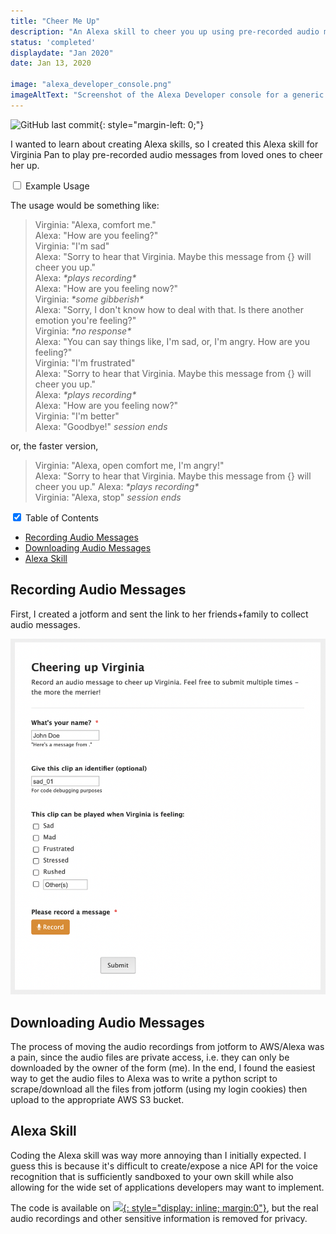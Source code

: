 ```yaml
---
title: "Cheer Me Up"
description: "An Alexa skill to cheer you up using pre-recorded audio messages from loved ones."
status: 'completed'
displaydate: "Jan 2020"
date: Jan 13, 2020

image: "alexa_developer_console.png"
imageAltText: "Screenshot of the Alexa Developer console for a generic example skill"
---
```


![GitHub last commit](https://img.shields.io/github/last-commit/gchenfc/CheerMeUp?logo=github&style=for-the-badge){: style="margin-left: 0;"}

I wanted to learn about creating Alexa skills, so I created this Alexa skill for Virginia Pan to play pre-recorded audio messages from loved ones to cheer her up.

<div class="wrap-collabsible">
  <input id="collapsible2" class="toggle" type="checkbox"> <!-- delete "checked" to default to unchecked -->
  <label for="collapsible2" class="lbl-toggle">Example Usage</label>
  <div class="collapsible-content">
    <div class="content-inner" markdown=1>

The usage would be something like:
> Virginia: "Alexa, comfort me."  
> Alexa: "How are you feeling?"  
> Virginia: "I'm sad"  
> Alexa: "Sorry to hear that Virginia.  Maybe this message from {} will cheer you up."  
> Alexa: *\*plays recording\**  
> Alexa: "How are you feeling now?"  
> Virginia: *\*some gibberish\**  
> Alexa: "Sorry, I don't know how to deal with that.  Is there another emotion you're feeling?"  
> Virginia: *\*no response\**  
> Alexa: "You can say things like, I'm sad, or, I'm angry.  How are you feeling?"  
> Virginia: "I'm frustrated"  
> Alexa: "Sorry to hear that Virginia.  Maybe this message from {} will cheer you up."  
> Alexa: *\*plays recording\**  
> Alexa: "How are you feeling now?"  
> Virginia: "I'm better"  
> Alexa: "Goodbye!"
> *session ends*

or, the faster version,
> Virginia: "Alexa, open comfort me, I'm angry!"  
> Alexa: "Sorry to hear that Virginia.  Maybe this message from {} will cheer you up."
> Alexa: *\*plays recording\**  
> Virginia: "Alexa, stop"
> *session ends*

</div>
  </div>
</div>


<div class="wrap-collabsible">
  <input id="collapsible" class="toggle" type="checkbox" checked> <!-- delete "checked" to default to unchecked -->
  <label for="collapsible" class="lbl-toggle">Table of Contents</label>
  <div class="collapsible-content">
    <div class="content-inner" markdown=1>

- [Recording Audio Messages](#recording-audio-messages)
- [Downloading Audio Messages](#downloading-audio-messages)
- [Alexa Skill](#alexa-skill)

</div>
  </div>
</div>

## Recording Audio Messages
First, I created a jotform and sent the link to her friends+family to collect audio messages.  

![Form sent to friends+family to record audio messages](jotform.png)

## Downloading Audio Messages
The process of moving the audio recordings from jotform to AWS/Alexa was a pain, since the audio files are private access, i.e. they can only be downloaded by the owner of the form (me).  In the end, I found the easiest way to get the audio files to Alexa was to write a python script to scrape/download all the files from jotform (using my login cookies) then upload to the appropriate AWS S3 bucket.

## Alexa Skill
Coding the Alexa skill was way more annoying than I initially expected.  I guess this is because it's difficult to create/expose a nice API for the voice recognition that is sufficiently sandboxed to your own skill while also allowing for the wide set of applications developers may want to implement.

The code is available on [![](https://img.shields.io/badge/github-CheerMeUp-black?logo=github"){: style="display: inline; margin:0"}](https://github.com/gchenfc/CheerMeUp), but the real audio recordings and other sensitive information is removed for privacy.
